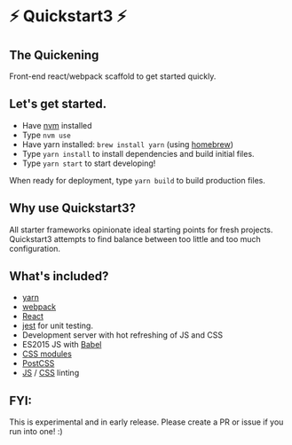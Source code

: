 # :zap: Quickstart3 :zap:
## The Quickening

Front-end react/webpack scaffold to get started quickly.

## Let's get started.
* Have [nvm](https://github.com/creationix/nvm) installed
* Type `nvm use`
* Have yarn installed: `brew install yarn` (using [homebrew](http://brew.sh/))
* Type `yarn install` to install dependencies and build initial files.
* Type `yarn start` to start developing!

When ready for deployment, type `yarn build` to build production files.

## Why use Quickstart3?
All starter frameworks opinionate ideal starting points for fresh projects. Quickstart3 attempts to find balance between too little and too much configuration.

## What's included?
* [yarn](https://yarnpkg.com/)
* [webpack](https://webpack.github.io/)
* [React](https://facebook.github.io/react/)
* [jest](https://facebook.github.io/jest/) for unit testing.
* Development server with hot refreshing of JS and CSS
* ES2015 JS with [Babel](https://babeljs.io/)
* [CSS modules](https://github.com/css-modules/webpack-demo)
* [PostCSS](https://github.com/postcss/postcss)
* [JS](http://eslint.org/) / [CSS](http://stylelint.io/) linting

## FYI:
This is experimental and in early release. Please create a PR or issue if you run into one! :)
